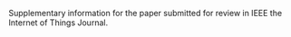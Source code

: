 Supplementary information for the paper submitted for review in IEEE the Internet of Things Journal.

